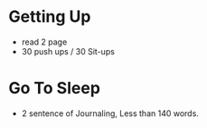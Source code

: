 # Getting Up
- read 2 page
- 30 push ups / 30 Sit-ups


# Go To Sleep
- 2 sentence of Journaling, Less than 140 words.
